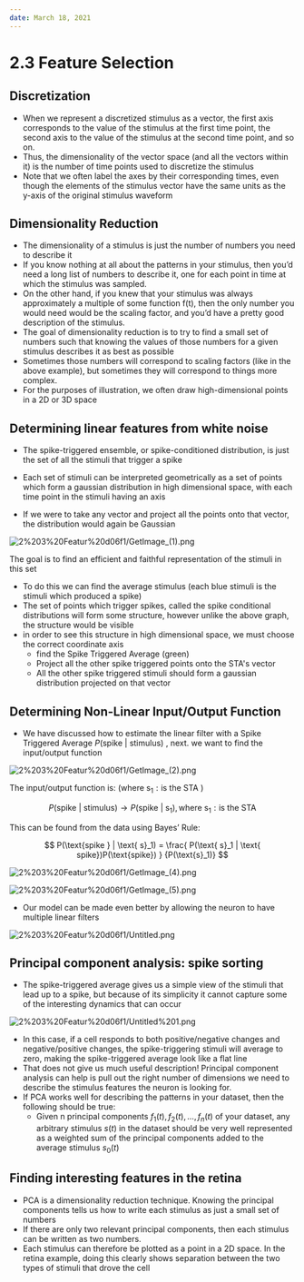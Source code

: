 ```yaml
---
date: March 18, 2021
---
```

# 2.3 Feature Selection

## Discretization

- When we represent a discretized stimulus as a vector, the first axis corresponds to the value of the stimulus at the first time point, the second axis to the value of the stimulus at the second time point, and so on.
- Thus, the dimensionality of the vector space (and all the vectors within it) is the number of time points used to discretize the stimulus
- Note that we often label the axes by their corresponding times, even though the elements of the stimulus vector have the same units as the y-axis of the original stimulus waveform

## Dimensionality Reduction

- The dimensionality of a stimulus is just the number of numbers you need to describe it
- If you know nothing at all about the patterns in your stimulus, then you’d need a long list of numbers to describe it, one for each point in time at which the stimulus was sampled.
- On the other hand, if you knew that your stimulus was always approximately a multiple of some function f(t), then the only number you would need would be the scaling factor, and you’d have a pretty good description of the stimulus.
- The goal of dimensionality reduction is to try to find a small set of numbers such that knowing the values of those numbers for a given stimulus describes it as best as possible
- Sometimes those numbers will correspond to scaling factors (like in the above example), but sometimes they will correspond to things more complex.
- For the purposes of illustration, we often draw high-dimensional points in a 2D or 3D space

## Determining linear features from white noise

- The spike-triggered ensemble, or spike-conditioned distribution, is just the set of all the stimuli that trigger a spike

- Each set of stimuli can be interpreted geometrically as a set of points which form a gaussian distribution in high dimensional space, with each time point in the stimuli having an axis
- If we were to take any vector and project all the points onto that vector, the distribution would again be Gaussian

![2%203%20Featur%20d06f1/GetImage_(1).png](2%203%20Featur%20d06f1/GetImage_(1).png)

The goal is to find an efficient and faithful representation of the stimuli in this set

- To do this we can find the average stimulus (each blue stimuli is the stimuli which produced a spike)
- The set of points which trigger spikes, called the spike conditional distributions will form some structure, however unlike the above graph, the structure would be visible
- in order to see this structure in high dimensional space, we must choose the correct coordinate axis
    - find the Spike Triggered Average (green)
    - Project all the other spike triggered points onto the STA's vector
    - All the other spike triggered stimuli should form a gaussian distribution projected on that vector
    

## Determining Non-Linear Input/Output Function

- We have discussed how to estimate the linear filter with a Spike Triggered Average $P(\text{spike } | \text{ stimulus})$ , next. we want to find the input/output function

![2%203%20Featur%20d06f1/GetImage_(2).png](2%203%20Featur%20d06f1/GetImage_(2).png)

$\text{The input/output function is: (where s}_1: \text{is the STA )}$ 

$$
P(\text{spike } | \text{ stimulus}) \rightarrow P(\text{spike } | \text{ s}_1) , \text{where s}_1: \text{is the STA}
$$

$\text{This can be found from the data using Bayes' Rule:}$

$$
P(\text{spike } | \text{ s}_1) = \frac{ P(\text{ s}_1 | \text{ spike})P(\text{spike}) } {P(\text{s}_1)}
$$

![2%203%20Featur%20d06f1/GetImage_(4).png](2%203%20Featur%20d06f1/GetImage_(4).png)

![2%203%20Featur%20d06f1/GetImage_(5).png](2%203%20Featur%20d06f1/GetImage_(5).png)

- Our model can be made even better by allowing the neuron to have multiple linear filters

![2%203%20Featur%20d06f1/Untitled.png](2%203%20Featur%20d06f1/Untitled.png)

## Principal component analysis: spike sorting

- The spike-triggered average gives us a simple view of the stimuli that lead up to a spike, but because of its simplicity it cannot capture some of the interesting dynamics that can occur

![2%203%20Featur%20d06f1/Untitled%201.png](2%203%20Featur%20d06f1/Untitled%201.png)

- In this case, if a cell responds to both positive/negative changes and negative/positive changes, the spike-triggering stimuli will average to zero, making the spike-triggered average look like a flat line
- That does not give us much useful description! Principal component analysis can help is pull out the right number of dimensions we need to describe the stimulus features the neuron is looking for.
- If PCA works well for describing the patterns in your dataset, then the following should be true:
    - Given n principal components $f_1(t),  f_2(t), ... ,  f_n(t)$ of your dataset, any arbitrary stimulus $s(t)$ in the dataset should be very well represented as a weighted sum of the principal components added to the average stimulus $s_0(t)$

## Finding interesting features in the retina

- PCA is a dimensionality reduction technique. Knowing the principal components tells us how to write each stimulus as just a small set of numbers
- If there are only two relevant principal components, then each stimulus can be written as two numbers.
- Each stimulus can therefore be plotted as a point in a 2D space. In the retina example, doing this clearly shows separation between the two types of stimuli that drove the cell